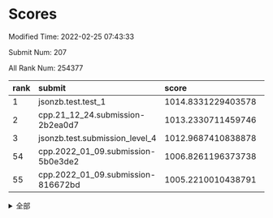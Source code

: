 # Scores

Modified Time: 2022-02-25 07:43:33

Submit Num: 207

All Rank Num: 254377

| rank |               submit               |       score        |       sigma        | pk_num |
| :--- | :--------------------------------- | :----------------- | :----------------- | :----- |
| 1    | jsonzb.test.test_1                 | 1014.8331229403578 | 0.8736490074960315 | 4918   |
| 2    | cpp.21_12_24.submission-2b2ea0d7   | 1013.2330711459746 | 0.7871513242733699 | 4916   |
| 3    | jsonzb.test.submission_level_4     | 1012.9687410838878 | 0.8040923786238924 | 4918   |
| 54   | cpp.2022_01_09.submission-5b0e3de2 | 1006.8261196373738 | 0.7438848989392179 | 4914   |
| 55   | cpp.2022_01_09.submission-816672bd | 1005.2210010438791 | 0.7221332849037069 | 4919   |


<details>
<summary>全部</summary>

| rank |                 submit                 |       score        |       sigma        | pk_num |
| :--- | :------------------------------------- | :----------------- | :----------------- | :----- |
| 1    | jsonzb.test.test_1                     | 1014.8331229403578 | 0.8736490074960315 | 4918   |
| 2    | cpp.21_12_24.submission-2b2ea0d7       | 1013.2330711459746 | 0.7871513242733699 | 4916   |
| 3    | jsonzb.test.submission_level_4         | 1012.9687410838878 | 0.8040923786238924 | 4918   |
| 4    | gobigger.level_3.submission_level_3_20 | 1011.5279198071179 | 0.7581302073953852 | 4916   |
| 5    | gobigger.level_3.submission_level_3_24 | 1011.3597878092867 | 0.7792212152107285 | 4916   |
| 6    | gobigger.level_3.submission_level_3_9  | 1010.8857064774888 | 0.7734144984091803 | 4921   |
| 7    | gobigger.level_3.submission_level_3_8  | 1010.7808144248623 | 0.7591654822926223 | 4915   |
| 8    | gobigger.level_3.submission_level_3_12 | 1010.724848769853  | 0.7654820795210556 | 4914   |
| 9    | gobigger.level_3.submission_level_3_27 | 1010.6513580031555 | 0.7656361860587027 | 4918   |
| 10   | gobigger.level_3.submission_level_3_7  | 1010.5959143821306 | 0.7695266156288665 | 4916   |
| 11   | gobigger.level_3.submission_level_3_0  | 1010.5664113404193 | 0.7385665505180724 | 4918   |
| 12   | gobigger.level_3.submission_level_3_32 | 1010.5076413543825 | 0.7552191458852481 | 4916   |
| 13   | gobigger.level_3.submission_level_3_35 | 1010.4486921551543 | 0.7637133629323639 | 4919   |
| 14   | gobigger.level_3.submission_level_3_41 | 1010.4478937077906 | 0.7535848763244729 | 4915   |
| 15   | gobigger.level_3.submission_level_3_14 | 1010.4157476553394 | 0.784544704340538  | 4915   |
| 16   | gobigger.level_3.submission_level_3_28 | 1010.3826716012734 | 0.7635279367080049 | 4916   |
| 17   | gobigger.level_3.submission_level_3_30 | 1010.3279093784382 | 0.7513540991258971 | 4917   |
| 18   | gobigger.level_3.submission_level_3_17 | 1010.3147305596866 | 0.7678255597482998 | 4917   |
| 19   | gobigger.level_3.submission_level_3_15 | 1010.3083458089664 | 0.7420517976994255 | 4912   |
| 20   | gobigger.level_3.submission_level_3_29 | 1010.2832140247754 | 0.7642050138485328 | 4920   |
| 21   | gobigger.level_3.submission_level_3_10 | 1010.2027802029759 | 0.7457837683978986 | 4914   |
| 22   | gobigger.level_3.submission_level_3_45 | 1010.134653550302  | 0.7693938895209964 | 4916   |
| 23   | gobigger.level_3.submission_level_3_5  | 1010.0605557827841 | 0.7722513893741135 | 4913   |
| 24   | gobigger.level_3.submission_level_3_26 | 1010.0090306278508 | 0.7568618239895817 | 4916   |
| 25   | gobigger.level_3.submission_level_3_1  | 1009.9713153163693 | 0.7731601346534847 | 4913   |
| 26   | gobigger.level_3.submission_level_3_47 | 1009.9679854057528 | 0.7574343446755136 | 4913   |
| 27   | gobigger.level_3.submission_level_3_34 | 1009.9502913321295 | 0.766967444768127  | 4919   |
| 28   | gobigger.level_3.submission_level_3_11 | 1009.9165997730452 | 0.7474230896481048 | 4917   |
| 29   | gobigger.level_3.submission_level_3_31 | 1009.8692452997095 | 0.7615219464840541 | 4913   |
| 30   | gobigger.level_3.submission_level_3_40 | 1009.7840702280101 | 0.7586271296015189 | 4919   |
| 31   | gobigger.level_3.submission_level_3_23 | 1009.7730618535817 | 0.7585574987526877 | 4917   |
| 32   | gobigger.level_3.submission_level_3_38 | 1009.7690743600101 | 0.7381894577280483 | 4916   |
| 33   | gobigger.level_3.submission_level_3_39 | 1009.7515137484767 | 0.7523086016214504 | 4920   |
| 34   | gobigger.level_3.submission_level_3_21 | 1009.7189750462263 | 0.7497923882478842 | 4915   |
| 35   | gobigger.level_3.submission_level_3_46 | 1009.6436041969232 | 0.7627076396271946 | 4918   |
| 36   | gobigger.level_3.submission_level_3_16 | 1009.6383857304523 | 0.7561337508131323 | 4917   |
| 37   | gobigger.level_3.submission_level_3_49 | 1009.6152999904276 | 0.7560427372836606 | 4916   |
| 38   | gobigger.level_3.submission_level_3_2  | 1009.5927216709244 | 0.7512869979238549 | 4913   |
| 39   | gobigger.level_3.submission_level_3_37 | 1009.5453856126028 | 0.7531249294188074 | 4915   |
| 40   | gobigger.level_3.submission_level_3_3  | 1009.4800377201482 | 0.7628645257526514 | 4914   |
| 41   | gobigger.level_3.submission_level_3_25 | 1009.4163032405337 | 0.7309118106929006 | 4917   |
| 42   | gobigger.level_3.submission_level_3_4  | 1009.3269137244877 | 0.734543565167078  | 4918   |
| 43   | gobigger.level_3.submission_level_3_33 | 1009.2719909161457 | 0.7680750741078325 | 4913   |
| 44   | gobigger.level_3.submission_level_3_44 | 1009.1868653761832 | 0.756001141919674  | 4912   |
| 45   | gobigger.level_3.submission_level_3_13 | 1009.0911184578245 | 0.7299011944916908 | 4913   |
| 46   | gobigger.level_3.submission_level_3_42 | 1009.0006461488817 | 0.7456866418858665 | 4915   |
| 47   | gobigger.level_3.submission_level_3_36 | 1008.9430081424046 | 0.7534291196269566 | 4920   |
| 48   | gobigger.level_3.submission_level_3_43 | 1008.8717047074133 | 0.7258054756339265 | 4913   |
| 49   | gobigger.level_3.submission_level_3_22 | 1008.4468113716913 | 0.7342002130090556 | 4914   |
| 50   | gobigger.level_3.submission_level_3_6  | 1008.4208849482424 | 0.7343342880381146 | 4913   |
| 51   | gobigger.level_3.submission_level_3_48 | 1008.1775669677156 | 0.7343757077559974 | 4918   |
| 52   | gobigger.level_3.submission_level_3_19 | 1008.0310960418051 | 0.7379636297378076 | 4918   |
| 53   | gobigger.level_3.submission_level_3_18 | 1007.9331305680586 | 0.7458143784525918 | 4919   |
| 54   | cpp.2022_01_09.submission-5b0e3de2     | 1006.8261196373738 | 0.7438848989392179 | 4914   |
| 55   | cpp.2022_01_09.submission-816672bd     | 1005.2210010438791 | 0.7221332849037069 | 4919   |
| 56   | gobigger.level_1.submission_level_1_22 | 1005.1742372926591 | 0.7245286545640024 | 4912   |
| 57   | gobigger.level_1.submission_level_1_4  | 1004.6702793241747 | 0.7251716846807944 | 4914   |
| 58   | gobigger.level_1.submission_level_1_23 | 1004.5649285779484 | 0.712057825258752  | 4911   |
| 59   | gobigger.level_1.submission_level_1_37 | 1004.551864457159  | 0.7262199165627596 | 4914   |
| 60   | gobigger.level_1.submission_level_1_16 | 1004.404555208795  | 0.7215214372905145 | 4917   |
| 61   | gobigger.level_1.submission_level_1_42 | 1004.3856118400095 | 0.7239234878202194 | 4914   |
| 62   | gobigger.level_1.submission_level_1_1  | 1004.3156265397819 | 0.7198621994309008 | 4912   |
| 63   | gobigger.level_1.submission_level_1_24 | 1004.3072907687018 | 0.7191048360052239 | 4919   |
| 64   | gobigger.level_1.submission_level_1_27 | 1004.1920758047978 | 0.7194938478240848 | 4913   |
| 65   | gobigger.level_1.submission_level_1_46 | 1004.1211281746042 | 0.7291634571682916 | 4914   |
| 66   | gobigger.level_1.submission_level_1_9  | 1004.0972069048607 | 0.7258633772218457 | 4919   |
| 67   | gobigger.level_1.submission_level_1_31 | 1004.0649295690391 | 0.7190393090692417 | 4916   |
| 68   | gobigger.level_1.submission_level_1_25 | 1004.0226137539835 | 0.723311642016735  | 4913   |
| 69   | gobigger.level_1.submission_level_1_13 | 1003.8841967510368 | 0.719917924677475  | 4915   |
| 70   | gobigger.level_1.submission_level_1_32 | 1003.830288576767  | 0.7242227153978477 | 4916   |
| 71   | gobigger.level_1.submission_level_1_2  | 1003.8172946999725 | 0.7149116086995805 | 4920   |
| 72   | gobigger.level_1.submission_level_1_28 | 1003.7844149966729 | 0.7172330197043002 | 4911   |
| 73   | gobigger.level_1.submission_level_1_12 | 1003.7548241929009 | 0.715176962946603  | 4914   |
| 74   | gobigger.level_1.submission_level_1_10 | 1003.7144053542249 | 0.714591589551066  | 4920   |
| 75   | gobigger.level_1.submission_level_1_0  | 1003.6413028194385 | 0.7246695387984634 | 4913   |
| 76   | gobigger.level_1.submission_level_1_39 | 1003.6348039111889 | 0.714285245249389  | 4915   |
| 77   | gobigger.level_1.submission_level_1_41 | 1003.6096238032638 | 0.7165672953175358 | 4911   |
| 78   | gobigger.level_1.submission_level_1_47 | 1003.5017019114342 | 0.728889313567161  | 4916   |
| 79   | gobigger.level_1.submission_level_1_38 | 1003.4715329651322 | 0.7144263759457276 | 4913   |
| 80   | gobigger.level_1.submission_level_1_18 | 1003.4465523810062 | 0.7225689030206    | 4914   |
| 81   | gobigger.level_1.submission_level_1_30 | 1003.4252637430436 | 0.71561907212076   | 4915   |
| 82   | gobigger.level_1.submission_level_1_5  | 1003.3986498591172 | 0.7131552616142744 | 4908   |
| 83   | gobigger.level_1.submission_level_1_35 | 1003.377135724439  | 0.7186095083298069 | 4915   |
| 84   | gobigger.level_1.submission_level_1_14 | 1003.3642399365143 | 0.7222119325870383 | 4915   |
| 85   | gobigger.level_1.submission_level_1_29 | 1003.3369147223013 | 0.717650909048818  | 4910   |
| 86   | gobigger.level_1.submission_level_1_36 | 1003.2343145123092 | 0.7232600098211723 | 4909   |
| 87   | gobigger.level_1.submission_level_1_3  | 1003.1539530661817 | 0.7162727896681138 | 4917   |
| 88   | gobigger.level_1.submission_level_1_34 | 1003.0430857326885 | 0.7107392958163681 | 4919   |
| 89   | gobigger.level_1.submission_level_1_17 | 1003.0254986926032 | 0.7176663241867164 | 4916   |
| 90   | gobigger.level_1.submission_level_1_26 | 1003.0200583772878 | 0.7058765968883857 | 4912   |
| 91   | gobigger.level_1.submission_level_1_49 | 1002.9697324805999 | 0.7260396443045812 | 4919   |
| 92   | gobigger.level_1.submission_level_1_44 | 1002.834267290138  | 0.7122388035695685 | 4915   |
| 93   | gobigger.level_1.submission_level_1_48 | 1002.8331771973834 | 0.7202253380255668 | 4913   |
| 94   | gobigger.level_1.submission_level_1_6  | 1002.7830083500031 | 0.7126879114020689 | 4917   |
| 95   | gobigger.level_1.submission_level_1_40 | 1002.7274651759876 | 0.7113670974077055 | 4918   |
| 96   | gobigger.level_1.submission_level_1_15 | 1002.7154758547399 | 0.7103050944841222 | 4913   |
| 97   | gobigger.level_1.submission_level_1_43 | 1002.629108445741  | 0.7231501887323306 | 4914   |
| 98   | gobigger.level_1.submission_level_1_20 | 1002.4484418900086 | 0.7097895041656614 | 4913   |
| 99   | gobigger.level_1.submission_level_1_45 | 1002.3368631168149 | 0.7144157633428023 | 4917   |
| 100  | gobigger.level_1.submission_level_1_11 | 1002.3265650948293 | 0.7108771404744302 | 4919   |
| 101  | gobigger.level_1.submission_level_1_7  | 1002.1950259835238 | 0.7128301512084039 | 4919   |
| 102  | gobigger.level_1.submission_level_1_33 | 1002.0810286555387 | 0.7094108268500154 | 4916   |
| 103  | gobigger.level_1.submission_level_1_8  | 1001.8648672292658 | 0.7214216809109276 | 4919   |
| 104  | gobigger.level_1.submission_level_1_19 | 1001.846807222971  | 0.7083089657803956 | 4913   |
| 105  | gobigger.level_1.submission_level_1_21 | 1001.7711854197379 | 0.712626874780899  | 4921   |
| 106  | gobigger.random.submission_random_2    | 997.7736596367923  | 0.7071189053897379 | 4918   |
| 107  | gobigger.random.submission_random_39   | 997.2725877536539  | 0.7183121603981698 | 4914   |
| 108  | gobigger.random.submission_random_32   | 997.1653323602367  | 0.7046156845390742 | 4918   |
| 109  | gobigger.random.submission_random_47   | 996.9681975780668  | 0.6998341071606398 | 4919   |
| 110  | gobigger.random.submission_random_20   | 996.8839536656631  | 0.7079097564519067 | 4911   |
| 111  | gobigger.random.submission_random_30   | 996.8345946492329  | 0.7063860178161573 | 4917   |
| 112  | gobigger.random.submission_random_3    | 996.6535232747226  | 0.7079613314638038 | 4914   |
| 113  | gobigger.random.submission_random_22   | 996.6436108859543  | 0.701816785385554  | 4912   |
| 114  | gobigger.random.submission_random_42   | 996.5623378174951  | 0.7087813472809915 | 4914   |
| 115  | gobigger.random.submission_random_25   | 996.5278661447559  | 0.7143545151386469 | 4910   |
| 116  | gobigger.random.submission_random_21   | 996.2812029262092  | 0.7053367125405882 | 4916   |
| 117  | gobigger.random.submission_random_40   | 996.2585819059722  | 0.7041791965096278 | 4911   |
| 118  | gobigger.random.submission_random_34   | 996.2570675721744  | 0.7129910789379156 | 4914   |
| 119  | gobigger.random.submission_random_4    | 996.2315201144265  | 0.7067070442525959 | 4913   |
| 120  | gobigger.random.submission_random_23   | 996.1642610257159  | 0.7255560715358078 | 4917   |
| 121  | gobigger.random.submission_random_14   | 996.1155862119525  | 0.7090849175559847 | 4919   |
| 122  | gobigger.random.submission_random_45   | 996.086314347924   | 0.7109991092313471 | 4913   |
| 123  | gobigger.random.submission_random_18   | 996.0738127732745  | 0.7146911350472885 | 4917   |
| 124  | gobigger.random.submission_random_19   | 996.0619567642931  | 0.7267731381743633 | 4913   |
| 125  | gobigger.random.submission_random_1    | 996.0401838665166  | 0.7011323847902835 | 4916   |
| 126  | gobigger.random.submission_random_10   | 996.025930168446   | 0.70901053410337   | 4923   |
| 127  | gobigger.random.submission_random_49   | 996.010603300118   | 0.7197383736131874 | 4912   |
| 128  | gobigger.random.submission_random_17   | 995.996686665548   | 0.7108259527366875 | 4919   |
| 129  | gobigger.random.submission_random_7    | 995.9782259803645  | 0.7166820897496773 | 4916   |
| 130  | gobigger.random.submission_random_16   | 995.9727546894788  | 0.7071098792625943 | 4909   |
| 131  | gobigger.random.submission_random_8    | 995.8629775776409  | 0.7111335991286036 | 4911   |
| 132  | gobigger.random.submission_random_44   | 995.8245702190419  | 0.7239016233093697 | 4917   |
| 133  | gobigger.random.submission_random_37   | 995.8151051248242  | 0.7129561045708837 | 4920   |
| 134  | gobigger.random.submission_random_15   | 995.7581100772818  | 0.7121327233477113 | 4913   |
| 135  | gobigger.random.submission_random_5    | 995.694119430389   | 0.7076386699903919 | 4916   |
| 136  | gobigger.random.submission_random_6    | 995.6508014024638  | 0.7238249727717351 | 4916   |
| 137  | gobigger.random.submission_random_13   | 995.6442243598262  | 0.7254698326697102 | 4918   |
| 138  | gobigger.random.submission_random_38   | 995.5422636003357  | 0.7142837980495305 | 4912   |
| 139  | gobigger.random.submission_random_33   | 995.5250661866683  | 0.7157179272011392 | 4917   |
| 140  | gobigger.random.submission_random_26   | 995.4886568959287  | 0.7102984466415677 | 4916   |
| 141  | gobigger.random.submission_random_9    | 995.4763443292456  | 0.6940070782913949 | 4917   |
| 142  | gobigger.random.submission_random_27   | 995.4252311380078  | 0.7248230437671311 | 4918   |
| 143  | gobigger.random.submission_random_35   | 995.3987959690653  | 0.7248180035682146 | 4916   |
| 144  | gobigger.random.submission_random_36   | 995.3615653173339  | 0.7262902147949784 | 4916   |
| 145  | gobigger.random.submission_random_24   | 995.304475933792   | 0.7272651147469216 | 4916   |
| 146  | gobigger.random.submission_random_43   | 995.2213232548485  | 0.7091383089996165 | 4917   |
| 147  | gobigger.random.submission_random_0    | 995.2126589257133  | 0.7141000980718197 | 4919   |
| 148  | gobigger.random.submission_random_11   | 995.1487736987729  | 0.7123189767768107 | 4911   |
| 149  | gobigger.random.submission_random_29   | 995.12531191344    | 0.7035924903974763 | 4918   |
| 150  | gobigger.random.submission_random_41   | 995.098573849437   | 0.7158343607756245 | 4918   |
| 151  | gobigger.random.submission_random_28   | 994.9428537273983  | 0.7080339019280617 | 4911   |
| 152  | gobigger.random.submission_random_46   | 994.9374405148432  | 0.7140319839271662 | 4916   |
| 153  | gobigger.random.submission_random_12   | 994.9275597295224  | 0.7196552171318717 | 4913   |
| 154  | gobigger.random.submission_random_48   | 994.6629032987237  | 0.7243016586908251 | 4915   |
| 155  | gobigger.random.submission_random_31   | 994.1789126104951  | 0.7181774964445933 | 4913   |
| 156  | gobigger.level_2.submission_level_2_22 | 994.0970166835883  | 0.7332406158023356 | 4916   |
| 157  | gobigger.level_2.submission_level_2_48 | 993.7353326177127  | 0.7362278391037321 | 4917   |
| 158  | gobigger.level_2.submission_level_2_36 | 993.6404675936451  | 0.7293996851218023 | 4917   |
| 159  | gobigger.level_2.submission_level_2_2  | 993.3325552889034  | 0.7284521514331199 | 4920   |
| 160  | gobigger.level_2.submission_level_2_12 | 993.1694772028268  | 0.7280101669195607 | 4913   |
| 161  | gobigger.level_2.submission_level_2_1  | 993.1071596921952  | 0.7331476195955294 | 4919   |
| 162  | gobigger.level_2.submission_level_2_4  | 993.0820545649931  | 0.7268156523828909 | 4913   |
| 163  | gobigger.level_2.submission_level_2_6  | 992.9517059640494  | 0.7432829539105076 | 4913   |
| 164  | gobigger.level_2.submission_level_2_7  | 992.87535350851    | 0.7430114317198017 | 4921   |
| 165  | gobigger.level_2.submission_level_2_10 | 992.796517686583   | 0.758367396276237  | 4916   |
| 166  | gobigger.level_2.submission_level_2_0  | 992.7764073224699  | 0.7365460286051675 | 4913   |
| 167  | gobigger.level_2.submission_level_2_24 | 992.7704365036944  | 0.7543431960212087 | 4918   |
| 168  | gobigger.level_2.submission_level_2_42 | 992.7626706147947  | 0.7575775753544233 | 4916   |
| 169  | gobigger.level_2.submission_level_2_49 | 992.7588395122459  | 0.729854950573584  | 4909   |
| 170  | gobigger.level_2.submission_level_2_9  | 992.7163041134163  | 0.7294543796068846 | 4913   |
| 171  | gobigger.level_2.submission_level_2_18 | 992.6283833638792  | 0.755844739936942  | 4920   |
| 172  | gobigger.level_2.submission_level_2_34 | 992.6239002811016  | 0.7383375621773003 | 4921   |
| 173  | gobigger.level_2.submission_level_2_23 | 992.5868899574562  | 0.7454223187568597 | 4913   |
| 174  | gobigger.level_2.submission_level_2_25 | 992.5309453096745  | 0.75197188014158   | 4915   |
| 175  | gobigger.level_2.submission_level_2_5  | 992.4501309128425  | 0.7477317160927769 | 4916   |
| 176  | gobigger.level_2.submission_level_2_45 | 992.384714084096   | 0.7338063899541586 | 4914   |
| 177  | gobigger.level_2.submission_level_2_27 | 992.298412004882   | 0.7437324314351829 | 4916   |
| 178  | gobigger.level_2.submission_level_2_40 | 992.26938496593    | 0.7313312798453284 | 4915   |
| 179  | gobigger.level_2.submission_level_2_41 | 992.1918443392897  | 0.7489665723349672 | 4910   |
| 180  | gobigger.level_2.submission_level_2_28 | 992.1314263091018  | 0.7381509427706144 | 4916   |
| 181  | gobigger.level_2.submission_level_2_8  | 992.0925802770339  | 0.7488392773666204 | 4915   |
| 182  | gobigger.level_2.submission_level_2_47 | 992.0757867345757  | 0.7437355373221799 | 4915   |
| 183  | gobigger.level_2.submission_level_2_11 | 991.9992542741079  | 0.7481240906543619 | 4916   |
| 184  | gobigger.level_2.submission_level_2_33 | 991.9550265435348  | 0.7603598122095042 | 4913   |
| 185  | gobigger.level_2.submission_level_2_13 | 991.8966423729986  | 0.7398870620450151 | 4915   |
| 186  | gobigger.level_2.submission_level_2_39 | 991.8351934276604  | 0.7386662429716625 | 4916   |
| 187  | gobigger.level_2.submission_level_2_20 | 991.8092787146315  | 0.7426152987968236 | 4913   |
| 188  | gobigger.level_2.submission_level_2_37 | 991.7697309018358  | 0.7374899717540538 | 4916   |
| 189  | gobigger.level_2.submission_level_2_46 | 991.7110162186161  | 0.7695868881947667 | 4918   |
| 190  | gobigger.level_2.submission_level_2_15 | 991.6717256198549  | 0.7365707345509755 | 4915   |
| 191  | gobigger.level_2.submission_level_2_16 | 991.6187290319997  | 0.7514947116195881 | 4914   |
| 192  | gobigger.level_2.submission_level_2_3  | 991.6081230443548  | 0.7261813044883247 | 4918   |
| 193  | gobigger.level_2.submission_level_2_38 | 991.5522250845771  | 0.7623356384245413 | 4913   |
| 194  | gobigger.level_2.submission_level_2_26 | 991.4594856976244  | 0.7460272239823073 | 4917   |
| 195  | gobigger.level_2.submission_level_2_43 | 991.3919397393953  | 0.7658347119388553 | 4912   |
| 196  | gobigger.level_2.submission_level_2_14 | 991.3505583152183  | 0.7469586772125207 | 4918   |
| 197  | gobigger.level_2.submission_level_2_19 | 991.3431049518118  | 0.7461283083810402 | 4912   |
| 198  | gobigger.level_2.submission_level_2_35 | 991.224382637306   | 0.7707644705631579 | 4917   |
| 199  | gobigger.level_2.submission_level_2_44 | 991.1740485036983  | 0.7501804578257161 | 4917   |
| 200  | gobigger.level_2.submission_level_2_21 | 991.0475557757218  | 0.7480680585174037 | 4913   |
| 201  | gobigger.level_2.submission_level_2_32 | 990.9431616678035  | 0.7491921552345392 | 4918   |
| 202  | gobigger.level_2.submission_level_2_31 | 990.5634866058406  | 0.7568727591654713 | 4922   |
| 203  | gobigger.level_2.submission_level_2_30 | 990.5101714441691  | 0.775347416550692  | 4917   |
| 204  | gobigger.level_2.submission_level_2_17 | 990.5036930083196  | 0.7754326766924582 | 4914   |
| 205  | gobigger.level_2.submission_level_2_29 | 990.4059566101753  | 0.7765738982646531 | 4916   |
| 206  | gobigger.none.submission_none_1        | 976.7102563851194  | 1.4664158241177105 | 4918   |
| 207  | gobigger.none.submission_none_0        | 975.36744527063    | 1.553981328086652  | 4917   |

</details>
